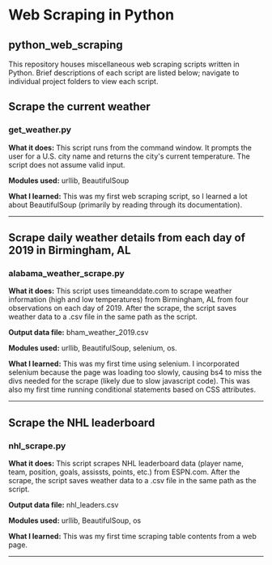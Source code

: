# Web Scraping in Python
## python_web_scraping
This repository houses miscellaneous web scraping scripts written in Python. Brief descriptions of each script are listed below; navigate to
individual project folders to view each script.


## Scrape the current weather
### get_weather.py
**What it does:** This script runs from the command window. It prompts the user for a U.S. city name and returns the city's current temperature.
The script does not assume valid input. 

**Modules used:** urllib, BeautifulSoup

**What I learned:** This was my first web scraping script, so I learned a lot about BeautifulSoup (primarily by reading through its 
documentation). 

---

## Scrape daily weather details from each day of 2019 in Birmingham, AL
### alabama_weather_scrape.py

**What it does:** This script uses timeanddate.com to scrape weather information (high and low temperatures) from Birmingham, AL
from four observations on each day of 2019. After the scrape, the script saves weather data to a .csv file in the same path as the script.

**Output data file:** bham_weather_2019.csv 

**Modules used:** urllib, BeautifulSoup, selenium, os. 

**What I learned:** This was my first time using selenium. I incorporated selenium because the page was loading too slowly, causing bs4
to miss the divs needed for the scrape (likely due to slow javascript code). This was also my first time running conditional statements 
based on CSS attributes. 

---

## Scrape the NHL leaderboard
### nhl_scrape.py

**What it does:** This script scrapes NHL leaderboard data (player name, team, position, goals, assissts, points, etc.) from ESPN.com. 
 After the scrape, the script saves weather data to a .csv file in the same path as the script.

**Output data file:** nhl_leaders.csv 

**Modules used:** urllib, BeautifulSoup, os

**What I learned:** This was my first time scraping table contents from a web page. 

---
